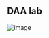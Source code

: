 DAA lab
---
![image](https://github.com/user-attachments/assets/525c26ab-c23a-4288-8c09-da453e776d7b)
